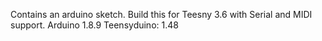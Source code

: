 Contains an arduino sketch.
Build this for Teesny 3.6 with Serial and MIDI support.
Arduino 1.8.9
Teensyduino: 1.48
